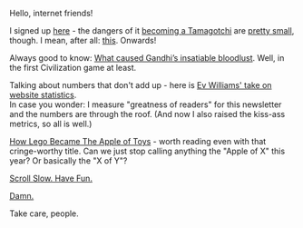 Hello, internet friends!

I signed up [here](http://www.washingtonpost.com/news/the-intersect/wp/2015/01/08/a-social-network-for-dudes-with-beards-is-kinda-sorta-accidentally-revolutionizing-online-dating/) - the dangers of it [becoming a Tamagotchi](http://motherboard.vice.com/read/online-dating-is-turning-us-all-into-tamagotchis) are [pretty small](https://twitter.com/dominik/status/553257415849037824), though. I mean, after all: [this](https://twitter.com/dominik/statuses/553101670746689537). Onwards!

Always good to know: [What caused Gandhi’s insatiable bloodlust](http://mobile.geek.com/gaming/255118-what-caused-gandhis-insatiable-bloodlust-in-civilization). Well, in the first Civilization game at least.

Talking about numbers that don't add up - here is [Ev Williams' take on website statistics](https://medium.com/@ev/a-mile-wide-an-inch-deep-48f36e48d4cb).  
In case you wonder: I measure "greatness of readers" for this newsletter and the numbers are through the roof. (And now I also raised the kiss-ass metrics, so all is well.)

[How Lego Became The Apple of Toys](http://www.fastcompany.com/3040223/when-it-clicks-it-clicks) - worth reading even with that cringe-worthy title. Can we just stop calling anything the "Apple of X" this year? Or basically the "X of Y"?  

[Scroll Slow. Have Fun.](http://www.scrollslowhavefun.com/)

[Damn.](http://jezebel.com/study-men-who-post-tons-of-selfies-have-psychopathic-t-1677977923)

Take care, people.